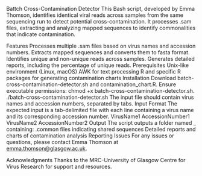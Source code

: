 Battch Cross-Contamination Detector
This Bash script, developed by Emma Thomson, identifies identical viral reads across samples from the same sequencing run to detect potential cross-contamination. It processes .sam files, extracting and analyzing mapped sequences to identify commonalities that indicate contamination.

Features
Processes multiple .sam files based on virus names and accession numbers.
Extracts mapped sequences and converts them to fasta format.
Identifies unique and non-unique reads across samples.
Generates detailed reports, including the percentage of unique reads.
Prerequisites
Unix-like environment (Linux, macOS)
AWK for text processing
R and specific R packages for generating contamination charts
Installation
Download batch-cross-contamination-detector.sh and contamination_chart.R.
Ensure executable permissions: chmod +x batch-cross-contamination-detector.sh.
./batch-cross-contamination-detector.sh <tab-delimited-filename>
The input file should contain virus names and accession numbers, separated by tabs.
Input Format
The expected input is a tab-delimited file with each line containing a virus name and its corresponding accession number.
VirusName1    AccessionNumber1
VirusName2    AccessionNumber2
Output
The script outputs a folder named <VirusName>_<AccessionNumber> containing: .common files indicating shared sequences
Detailed reports and charts of contamination analysis
Reporting Issues
For any issues or questions, please contact Emma Thomson at emma.thomson@glasgow.ac.uk.

Acknowledgments
Thanks to the MRC-University of Glasgow Centre for Virus Research for support and resources.


